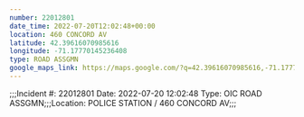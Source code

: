 ```yaml
---
number: 22012801
date_time: 2022-07-20T12:02:48+00:00
location: 460 CONCORD AV
latitude: 42.39616070985616
longitude: -71.17770145236408
type: ROAD ASSGMN
google_maps_link: https://maps.google.com/?q=42.39616070985616,-71.17770145236408
---
```


;;;Incident #: 22012801  Date: 2022-07-20 12:02:48   Type: OIC ROAD ASSGMN;;;Location: POLICE STATION / 460 CONCORD AV;;;
